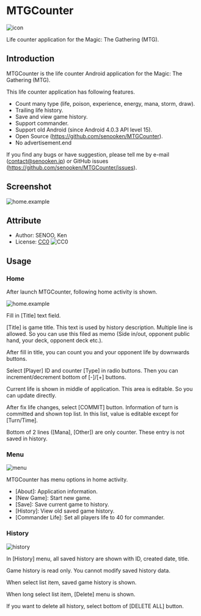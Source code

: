 # MTGCounter
![icon](image/icon/icon-256x256.png)

Life counter application for the Magic: The Gathering (MTG).

## Introduction
MTGCounter is the life counter Android application for the Magic: The Gathering (MTG).

This life counter application has following features.

- Count many type (life, poison, experience, energy, mana, storm, draw).
- Trailing life history.
- Save and view game history.
- Support commander.
- Support old Android (since Android 4.0.3 API level 15).
- Open Source (https://github.com/senooken/MTGCounter).
- No advertisement.end

If you find any bugs or have suggestion, please tell me by e-mail (contact@senooken.jp) or GitHub issues (https://github.com/senooken/MTGCounter/issues).

## Screenshot
![home.example](image/master/home.example.png)

## Attribute
- Author: SENOO, Ken
- License: [CC0](https://creativecommons.org/publicdomain/zero/1.0/deed.en) ![CC0](https://mirrors.creativecommons.org/presskit/buttons/88x31/svg/cc-zero.svg)

## Usage

### Home
After launch MTGCounter, following home activity is shown.

![home.example](image/master/home.example.png)

Fill in [Title] text field.

[Title] is game title. This text is used by history description. Multiple line is allowed. So you can use this filed as memo (Side in/out, opponent public hand, your deck, opponent deck etc.).

After fill in title, you can count you and your opponent life by downwards buttons.

Select [Player] ID and counter [Type] in radio buttons. Then you can increment/decrement bottom of [-]/[+] buttons.

Current life is shown in middle of application. This area is editable. So you can update directly.

After fix life changes, select [COMMIT] button. Information of turn is committed and shown top list. In this list, value is editable except for [Turn/Time].

Bottom of 2 lines ([Mana], [Other]) are only counter. These entry is not saved in history.

### Menu
![menu](image/master/menu.png)

MTGCounter has menu options in home activity.

- [About]: Application information.
- [New Game]: Start new game.
- [Save]: Save current game to history.
- [History]: View old saved game history.
- [Commander Life]: Set all players life to 40 for commander.

### History
![history](image/master/history.png)

In [History] menu, all saved history are shown with ID, created date, title.

Game history is read only. You cannot modify saved history data.

When select list item, saved game history is shown.

When long select list item, [Delete] menu is shown.

If you want to delete all history, select bottom of [DELETE ALL] button.
